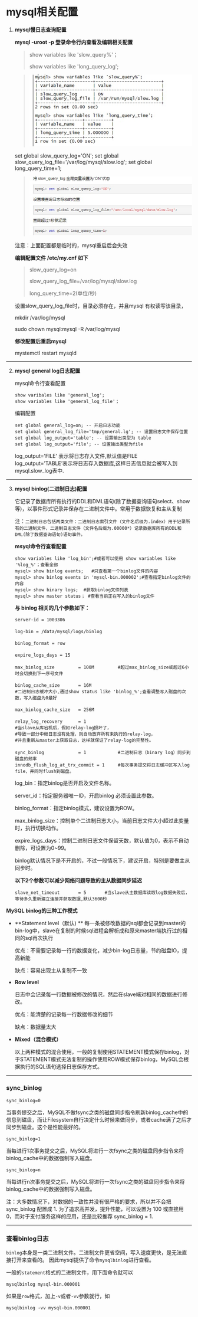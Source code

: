 # mysql相关配置

1. **mysql慢日志查询配置**

   **mysql -uroot -p 登录命令行内查看及编辑相关配置**

   > show variables like 'slow_query%'；
   >
   > show variables like 'long_query_log';
   >
   > 
   >
   > 
   
   >![图1](https://github.com/Peanut-tdd/Picture/blob/main/Dingtalk_20210824175409.jpg?raw=true)
   
   
   
   set global slow_query_log='ON'; 
   set global slow_query_log_file='/var/log/mysql/slow.log';
   set global long_query_time=1;
   
   >![图2](https://raw.githubusercontent.com/Peanut-tdd/Picture/main/Dingtalk_20210824175612.jpg)
   
   注意：上面配置都是临时的，mysql重启后会失效
   
   **编辑配置文件 /etc/my.cnf  如下**
   
   > slow_query_log=on
   >
   > slow_query_log_file=/var/log/mysql/slow.log
   >
   > long_query_time=2(单位/秒)
   
   设置slow_query_log_file时，目录必须存在，并且mysql 有权读写该目录，
   
   mkdir /var/log/mysql
   
   sudo chown mysql:mysql -R /var/log/mysql
   
   **修改配置后重启mysql**
   
   mystemctl restart mysqld

-------

2. **mysql general log日志配置**

   mysql命令行查看配置

   ```
   show varibales like 'general_log';
   show variables like 'general_log_file'；
   ```

   编辑配置

   ```
   set global general_log=on; -- 开启日志功能
   set global general_log_file='tmp/general.lg'; -- 设置日志文件保存位置
   set global log_output='table'; -- 设置输出类型为 table
   set global log_output='file'; -- 设置输出类型为file
   ```

   log_output=’FILE’ 表示将日志存入文件,默认值是FILE　 
   log_output=’TABLE’表示将日志存入数据库,这样日志信息就会被写入到mysql.slow_log表中.

-----

3. **mysql binlog(二进制日志)配置**

   它记录了数据库所有执行的DDL和DML语句(除了数据查询语句select、show等)，以事件形式记录并保存在二进制文件中。常用于数据恢复和主从复制

    注：`二进制日志包括两类文件：二进制日志索引文件（文件名后缀为.index）用于记录所有的二进制文件，二进制日志文件（文件名后缀为.00000*）记录数据库所有的DDL和DML(除了数据查询语句)语句事件。`

   
   
   **msyql命令行查看配置**

   ```
   show variables like 'log_bin';#或者可以使用 show variables like '%log_%'；查看全部
   mysql> show binlog events;   #只查看第一个binlog文件的内容
   mysql> show binlog events in 'mysql-bin.000002';#查看指定binlog文件的内容
   mysql> show binary logs;  #获取binlog文件列表
   mysql> show master status； #查看当前正在写入的binlog文件
   ```
   
   
   
   **与 binlog 相关的几个参数如下：**
   
   ```
   server-id = 1003306
   
   log-bin = /data/mysql/logs/binlog
   
   binlog_format = row
   
   expire_logs_days = 15
   
   max_binlog_size         = 100M         #超过max_binlog_size或超过6小时会切换到下一序号文件
    
   binlog_cache_size       = 16M           
   #二进制日志缓冲大小,通过show status like 'binlog_%';查看调整写入磁盘的次数，写入磁盘为0最好
    
   max_binlog_cache_size   = 256M
    
   relay_log_recovery      = 1            
   #当slave从库宕机后，假如relay-log损坏了，
   #导致一部分中继日志没有处理，则自动放弃所有未执行的relay-log，
   #并且重新从master上获取日志，这样就保证了relay-log的完整性。
    
   sync_binlog             = 1            #二进制日志（binary log）同步到磁盘的频率
   innodb_flush_log_at_trx_commit = 1     #每次事务提交将日志缓冲区写入log file，并同时flush到磁盘。
   
   ```

   log_bin：指定binlog是否开启及文件名称。

   server_id：指定服务器唯一ID，开启binlog 必须设置此参数。

   binlog_format：指定binlog模式，建议设置为ROW。

   max_binlog_size：控制单个二进制日志大小，当前日志文件大小超过此变量时，执行切换动作。
   
   expire_logs_days：控制二进制日志文件保留天数，默认值为0，表示不自动删除，可设置为0~99。
   
   binlog默认情况下是不开启的，不过一般情况下，建议开启，特别是要做主从同步时。
   
   
   
   **以下2个参数可以减少网络问题导致的主从数据同步延迟**
   
   ```
   slave_net_timeout       = 5       #当slave从主数据库读取log数据失败后，等待多久重新建立连接并获取数据,默认3600秒
   ```
   
   
   

  **MySQL binlog的三种工作模式**
 - **Statement level（默认) **
   每一条被修改数据的sql都会记录到master的bin-log中，slave在复制的时候sql进程会解析成和原来master端执行过的相同的sql再次执行

   优点：不需要记录每一行的数据变化，减少bin-log日志量，节约磁盘IO，提高新能

   缺点：容易出现主从复制不一致

   
   
- **Row level**

  日志中会记录每一行数据被修改的情况，然后在slave端对相同的数据进行修改。

  优点：能清楚的记录每一行数据修改的细节

  缺点：数据量太大



- **Mixed（混合模式）**

  以上两种模式的混合使用，一般的复制使用STATEMENT模式保存binlog，对于STATEMENT模式无法复制的操作使用ROW模式保存binlog，MySQL会根据执行的SQL语句选择日志保存方式。

--------

### sync_binlog

```
sync_binlog=0
```

当事务提交之后，MySQL不做fsync之类的磁盘同步指令刷新binlog_cache中的信息到磁盘，而让Filesystem自行决定什么时候来做同步，或者cache满了之后才同步到磁盘。这个是性能最好的。

```
sync_binlog=1
```

当每进行1次事务提交之后，MySQL将进行一次fsync之类的磁盘同步指令来将binlog_cache中的数据强制写入磁盘。

```
sync_binlog=n
```

当每进行n次事务提交之后，MySQL将进行一次fsync之类的磁盘同步指令来将binlog_cache中的数据强制写入磁盘。

注：大多数情况下，对数据的一致性并没有很严格的要求，所以并不会把 sync_binlog 配置成 1. 为了追求高并发，提升性能，可以设置为 100 或直接用 0，而对于支付服务这样的应用，还是比较推荐 sync_binlog = 1.

-----

### 查看binlog日志

`binlog`本身是一类二进制文件。二进制文件更省空间，写入速度更快，是无法直接打开来查看的。
因此mysql提供了命令`mysqlbinlog`进行查看。

一般的`statement`格式的二进制文件，用下面命令就可以

```
mysqlbinlog mysql-bin.000001
```

如果是`row`格式，加上`-v`或者`-vv`参数就行，如

```
mysqlbinlog -vv mysql-bin.000001 
```







